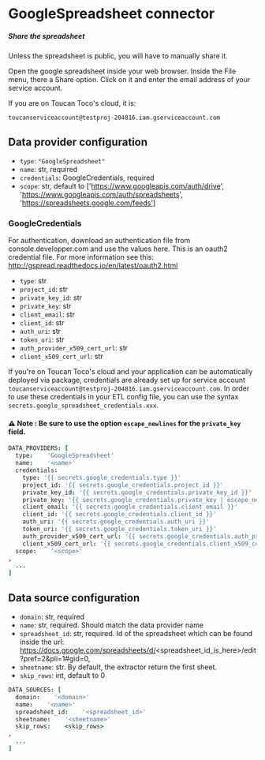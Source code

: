 # GoogleSpreadsheet connector

##### Share the spreadsheet

 Unless the spreadsheet is public, you will have to manually share it.

 Open the google spreadsheet inside your web browser. Inside the File menu, there a
 Share option. Click on it and enter the email address of your service account. 
 
 If you are on Toucan Toco's cloud, it is:
 ```
 toucanserviceaccount@testproj-204816.iam.gserviceaccount.com
 ```

## Data provider configuration

* `type`: `"GoogleSpreadsheet"`
* `name`: str, required
* `credentials`: GoogleCredentials, required
* `scope`: str, default to ['https://www.googleapis.com/auth/drive', 'https://www.googleapis.com/auth/spreadsheets', 'https://spreadsheets.google.com/feeds']

### GoogleCredentials

For authentication, download an authentication file from console.developper.com
and use the values here. This is an oauth2 credential file. For more information
see this: http://gspread.readthedocs.io/en/latest/oauth2.html

* `type`: str
* `project_id`: str
* `private_key_id`: str
* `private_key`: str
* `client_email`: str
* `client_id`: str
* `auth_uri`: str
* `token_uri`: str
* `auth_provider_x509_cert_url`: str
* `client_x509_cert_url`: str


If you're on Toucan Toco's cloud and your application can be automatically deployed via package,
credentials are already set up for service account `toucanserviceaccount@testproj-204816.iam.gserviceaccount.com`.
In order to use these credentials in your ETL config file, you can use the syntax `secrets.google_spreadsheet_credentials.xxx`.

#### :warning: Note : Be sure to use the option `escape_newlines` for the `private_key` field.


```coffee
DATA_PROVIDERS: [
  type:    'GoogleSpreadsheet'
  name:    '<name>'
  credentials:
    type: '{{ secrets.google_credentials.type }}'
    project_id: '{{ secrets.google_credentials.project_id }}'
    private_key_id: '{{ secrets.google_credentials.private_key_id }}'
    private_key: '{{ secrets.google_credentials.private_key | escape_newlines }}'
    client_email: '{{ secrets.google_credentials.client_email }}'
    client_id: '{{ secrets.google_credentials.client_id }}'
    auth_uri: '{{ secrets.google_credentials.auth_uri }}'
    token_uri: '{{ secrets.google_credentials.token_uri }}'
    auth_provider_x509_cert_url: '{{ secrets.google_credentials.auth_provider_x509_cert_url }}'
    client_x509_cert_url: '{{ secrets.google_credentials.client_x509_cert_url }}'
  scope:    '<scope>'
,
  ...
]
```

## Data source configuration

* `domain`: str, required
* `name`: str, required. Should match the data provider name 
* `spreadsheet_id`: str, required. Id of the spreadsheet which can be found inside
the url: https://docs.google.com/spreadsheets/d/<spreadsheet_id_is_here>/edit?pref=2&pli=1#gid=0,
* `sheetname`: str. By default, the extractor return the first sheet.
* `skip_rows`: int, default to 0


```coffee
DATA_SOURCES: [
  domain:    '<domain>'
  name:    '<name>'
  spreadsheet_id:    '<spreadsheet_id>'
  sheetname:    '<sheetname>'
  skip_rows:    <skip_rows>
,
  ...
]
```
